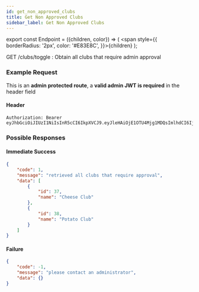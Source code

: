 ```yaml
---
id: get_non_approved_clubs
title: Get Non Approved Clubs
sidebar_label: Get Non Approved Clubs
---
```


export const Endpoint = ({children, color}) => ( <span style={{
      borderRadius: '2px',
      color: '#E83E8C',
    }}>{children}</span> );

<Endpoint>GET /clubs/toggle </Endpoint>: Obtain all clubs that require admin approval


### Example Request
This is an **admin protected route**, a **valid admin JWT is required** in the header field

#### Header
```
Authorization: Bearer eyJhbGciOiJIUzI1NiIsInR5cCI6IkpXVCJ9.eyJleHAiOjE1OTU4Mjg1MDQsImlhdCI6IjIwMjAtMDctMjdUMDE6MzY6NDQuNDYwMTkyOS0wNDowMCIsInN1YiI6ImFkbWluIn0.jfC8lgQEcEQxUaG0mNibzeX5BD1uUQ7wQdM0LhxHrBQ
```

### Possible Responses
#### Immediate Success
```json
{
    "code": 1,
    "message": "retrieved all clubs that require approval",
    "data": [
        {
            "id": 37,
            "name": "Cheese Club"
        },
        {
            "id": 38,
            "name": "Potato Club"
        }
    ]
}
```
#### Failure
```json
{
	"code": -1,
	"message": "please contact an administrator",
	"data": {}
}
```

